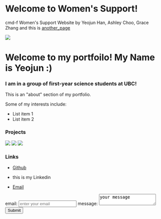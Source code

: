 # Welcome to Women's Support!
cmd-f Women's Support Website by Yeojun Han, Ashley Choo, Grace Zhang
and this is [another_page](another-page)

<html>
    <head>
        <meta charset="utf-8" />
        <title>cmd-f 2021 portfolio</title>
        <link rel="stylesheet" href="styles.css" />
    </head>
    <body>
        <div class="container">
            <div class="intro">
                <img src="https://via.placeholder.com/150" />
                <h1 class="cool-class">Welcome to my portfoilo! My Name is Yeojun :)</h1>
                <h3>I am in a group of first-year science students at UBC!</h3>
            </div>
            <div class="about-grid">
                <div class="about-section">
                    <p id="cool-id">This is an "about" section of my portfolio.</p>
                </div>
                <div class="about-section">
                    <p>Some of my interests include:</p>
                    <ul>
                        <li>List item 1</li>
                        <li>List item 2</li>
                    </ul>
                </div>
            </div>
            <div>
                <h3>Projects</h3>
                <img src="https://via.placeholder.com/300" />
                <img src="https://via.placeholder.com/300" />
                <img src="https://via.placeholder.com/300" />
            </div>
            <div>
                <h3>Links</h3>
                <ul>
                    <li>
                        <a href="https://github.com/yeojunh">Github</a>
                    </li>
                    <li>
                        <p>this is my Linkedin</p>
                    </li>
                    <li>
                        <a href="mailto:yeojunhann@gmail.com">Email</a>
                    </li>
                </ul>
                <div>
                    <form>
                        <label for="email">
                            email: <input type="email" id="email" placeholder="enter your email" />
                        </label>
                        <label for="message">
                            message: <textarea id="message">your message</textarea>
                        </label>
                        <input type="submit" />
                    </form>
                </div>
            </div>
       </div>
    </body>
</html>
